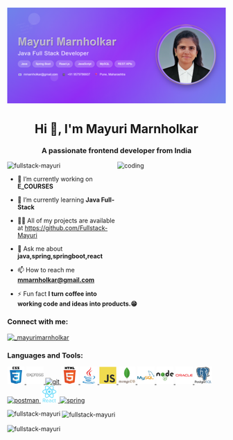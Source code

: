 ![logo](https://github.com/Fullstack-Mayuri/Fullstack-Mayuri/blob/main/Banner.png)

<h1 align="center">Hi 👋, I'm Mayuri Marnholkar</h1>
<h3 align="center">A passionate frontend developer from India</h3>
<img align="right" alt="coding" width="250" height="300" src="https://challenges.reply.com/content/230603d4-4cff-7cc9-508f-a2def223ef45/hack-the-challenge-v18.png">

<p align="left"> <img src="https://komarev.com/ghpvc/?username=fullstack-mayuri&label=Profile%20views&color=0e75b6&style=flat" alt="fullstack-mayuri" /> </p>

- 🔭 I’m currently working on **E_COURSES**

- 🌱 I’m currently learning **Java Full-Stack**

- 👨‍💻 All of my projects are available at https://github.com/Fullstack-Mayuri

- 💬 Ask me about **java,spring,springboot,react**

- 📫 How to reach me **mmarnholkar@gmail.com**

- ⚡ Fun fact **I turn coffee into working code and ideas into products.😁**

<h3 align="left">Connect with me:</h3>
<p align="left">
<a href="https://linkedin.com/in/_mayurimarnholkar" target="blank"><img align="center" src="https://raw.githubusercontent.com/rahuldkjain/github-profile-readme-generator/master/src/images/icons/Social/linked-in-alt.svg" alt="_mayurimarnholkar" height="30" width="40" /></a>
</p>

<h3 align="left">Languages and Tools:</h3>
<p align="left"> <a href="https://www.w3schools.com/css/" target="_blank" rel="noreferrer"> <img src="https://raw.githubusercontent.com/devicons/devicon/master/icons/css3/css3-original-wordmark.svg" alt="css3" width="40" height="40"/> </a> <a href="https://expressjs.com" target="_blank" rel="noreferrer"> <img src="https://raw.githubusercontent.com/devicons/devicon/master/icons/express/express-original-wordmark.svg" alt="express" width="40" height="40"/> </a> <a href="https://git-scm.com/" target="_blank" rel="noreferrer"> <img src="https://www.vectorlogo.zone/logos/git-scm/git-scm-icon.svg" alt="git" width="40" height="40"/> </a> <a href="https://www.w3.org/html/" target="_blank" rel="noreferrer"> <img src="https://raw.githubusercontent.com/devicons/devicon/master/icons/html5/html5-original-wordmark.svg" alt="html5" width="40" height="40"/> </a> <a href="https://www.java.com" target="_blank" rel="noreferrer"> <img src="https://raw.githubusercontent.com/devicons/devicon/master/icons/java/java-original.svg" alt="java" width="40" height="40"/> </a> <a href="https://developer.mozilla.org/en-US/docs/Web/JavaScript" target="_blank" rel="noreferrer"> <img src="https://raw.githubusercontent.com/devicons/devicon/master/icons/javascript/javascript-original.svg" alt="javascript" width="40" height="40"/> </a> <a href="https://www.mongodb.com/" target="_blank" rel="noreferrer"> <img src="https://raw.githubusercontent.com/devicons/devicon/master/icons/mongodb/mongodb-original-wordmark.svg" alt="mongodb" width="40" height="40"/> </a> <a href="https://www.mysql.com/" target="_blank" rel="noreferrer"> <img src="https://raw.githubusercontent.com/devicons/devicon/master/icons/mysql/mysql-original-wordmark.svg" alt="mysql" width="40" height="40"/> </a> <a href="https://nodejs.org" target="_blank" rel="noreferrer"> <img src="https://raw.githubusercontent.com/devicons/devicon/master/icons/nodejs/nodejs-original-wordmark.svg" alt="nodejs" width="40" height="40"/> </a> <a href="https://www.oracle.com/" target="_blank" rel="noreferrer"> <img src="https://raw.githubusercontent.com/devicons/devicon/master/icons/oracle/oracle-original.svg" alt="oracle" width="40" height="40"/> </a> <a href="https://www.postgresql.org" target="_blank" rel="noreferrer"> <img src="https://raw.githubusercontent.com/devicons/devicon/master/icons/postgresql/postgresql-original-wordmark.svg" alt="postgresql" width="40" height="40"/> </a> <a href="https://postman.com" target="_blank" rel="noreferrer"> <img src="https://www.vectorlogo.zone/logos/getpostman/getpostman-icon.svg" alt="postman" width="40" height="40"/> </a> <a href="https://reactjs.org/" target="_blank" rel="noreferrer"> <img src="https://raw.githubusercontent.com/devicons/devicon/master/icons/react/react-original-wordmark.svg" alt="react" width="40" height="40"/> </a> <a href="https://spring.io/" target="_blank" rel="noreferrer"> <img src="https://www.vectorlogo.zone/logos/springio/springio-icon.svg" alt="spring" width="40" height="40"/> </a> </p>

<p><img align="left" src="https://github-readme-stats.vercel.app/api/top-langs?username=fullstack-mayuri&show_icons=true&locale=en&layout=compact" alt="fullstack-mayuri" /></p>

<p>&nbsp;<img align="center" src="https://github-readme-stats.vercel.app/api?username=fullstack-mayuri&show_icons=true&locale=en" alt="fullstack-mayuri" /></p>

<p><img align="center" src="https://github-readme-streak-stats.herokuapp.com/?user=fullstack-mayuri&" alt="fullstack-mayuri" /></p>

